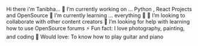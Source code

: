  Hi there i'm Tanibha...
 🔭 I’m currently working on ... Python , React Projects and OpenSource
🌱 I’m currently learning ... everything 🤣
👯 I’m looking to collaborate with other content creators
🤔 I’m looking for help with learning how to use OpenSource forums
⚡ Fun fact: I love photography, painting, and coding
🎸 Would love: To know how to play guitar and piano
